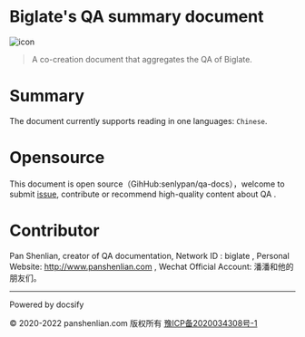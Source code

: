 # Biglate's QA summary document

![icon](http://qa.panshenlian.com/_media/icon200.png)

> A co-creation document that aggregates the QA of Biglate. 

# Summary

The document currently supports reading in one languages: `Chinese`.

# Opensource

This document is open source（GihHub:senlypan/qa-docs），welcome to submit [issue](https://github.com/senlypan/qa-docs/issues), contribute or recommend high-quality content about QA .

# Contributor

Pan Shenlian, creator of QA documentation, Network ID : biglate , Personal Website: http://www.panshenlian.com , Wechat Official Account: 潘潘和他的朋友们。

***
Powered by docsify

© 2020-2022 panshenlian.com 版权所有  [豫ICP备2020034308号-1](https://beian.miit.gov.cn/)